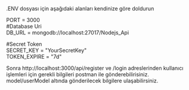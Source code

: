 .ENV dosyası için aşağıdaki alanları kendinize göre doldurun </br>

PORT = 3000 </br>
#Database Uri </br>
DB_URL = mongodb://localhost:27017/Nodejs_Api </br> 

#Secret Token</br>
SECRET_KEY = "YourSecretKey"</br>
TOKEN_EXPIRE = "7d"</br>

Sonra http://localhost:3000/api/register ve /login adreslerinden kullanıcı işlemleri için gerekli bilgileri postman ile gönderebilirisiniz.</br> 
model/userModel altında gönderilecek bilgilere ulaşabilirsiniz.
